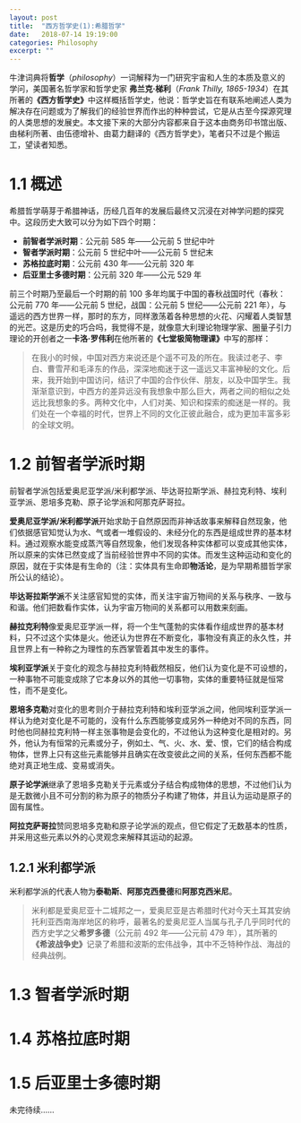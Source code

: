 ```yaml
---
layout: post
title:  "西方哲学史(1):希腊哲学"
date:   2018-07-14 19:19:00
categories: Philosophy
excerpt: ""
---
```


<div class="post-style">

<p>牛津词典将<strong>哲学</strong>（<em>philosophy</em>）一词解释为一门研究宇宙和人生的本质及意义的学问，美国著名哲学家和哲学史家 <strong>弗兰克·梯利</strong>（<em>Frank Thilly, 1865-1934</em>）在其所著的<strong>《西方哲学史》</strong>中这样概括哲学史，他说：哲学史旨在有联系地阐述人类为解决存在问题或为了解我们的经验世界而作出的种种尝试，它是从古至今探源究理的人类思想的发展史。本文接下来的大部分内容都来自于这本由商务印书馆出版、由梯利所著、由伍德增补、由葛力翻译的《西方哲学史》，笔者只不过是个搬运工，望读者知悉。</p>

<h1>1.1 概述</h1>

<p>希腊哲学萌芽于希腊神话，历经几百年的发展后最终又沉浸在对神学问题的探究中。这段历史大致可以分为如下四个时期：</p>

<ul>
<li><strong>前智者学派时期</strong>：公元前 585 年——公元前 5 世纪中叶</li>
<li><strong>智者学派时期</strong>：公元前 5 世纪中叶——公元前 5 世纪末</li>
<li><strong>苏格拉底时期</strong>：公元前 430 年——公元前 320 年</li>
<li><strong>后亚里士多德时期</strong>：公元前 320 年——公元 529 年</li>
</ul>

<p>前三个时期乃至最后一个时期的前 100 多年均属于中国的春秋战国时代（春秋：公元前 770 年——公元前 5 世纪，战国：公元前 5 世纪——公元前 221 年），与遥远的西方世界一样，那时的东方，同样激荡着各种思想的火花、闪耀着人类智慧的光芒。这是历史的巧合吗，我觉得不是，就像意大利理论物理学家、圈量子引力理论的开创者之一<strong>卡洛·罗伟利</strong>在他所著的<strong>《七堂极简物理课》</strong>中写的那样：</p>

<blockquote>
在我小的时候，中国对西方来说还是个遥不可及的所在。我读过老子、李白、曹雪芹和毛泽东的作品，深深地痴迷于这一遥远又丰富神秘的文化。后来，我开始到中国访问，结识了中国的合作伙伴、朋友，以及中国学生。我渐渐意识到，中西方的差异远没有我想象中那么巨大，两者之间的相似之处远比我想象的多。两种文化中，人们对美、知识和探索的痴迷是一样的。我们处在一个幸福的时代，世界上不同的文化正彼此融合，成为更加丰富多彩的全球文明。
</blockquote>

<h1> 1.2 前智者学派时期</h1>

<p>前智者学派包括爱奥尼亚学派/米利都学派、毕达哥拉斯学派、赫拉克利特、埃利亚学派、恩培多克勒、原子论学派和阿那克萨哥拉。</p>

<p><strong>爱奥尼亚学派/米利都学派</strong>开始求助于自然原因而非神话故事来解释自然现象，他们依据感官知觉认为水、气或者一堆假设的、未经分化的东西是组成世界的基本材料。通过观察水能变成蒸汽等自然现象，他们发现各种实体都可以变成其他实体，所以原来的实体已然变成了当前经验世界中不同的实体。而发生这种运动和变化的原因，就在于实体是有生命的（注：实体具有生命即<strong>物活论</strong>，是为早期希腊哲学家所公认的结论）。</p>

<p><strong>毕达哥拉斯学派</strong>不关注感官知觉的实体，而关注宇宙万物间的关系与秩序、一致与和谐。他们把数看作实体，认为宇宙万物间的关系都可以用数来刻画。</p>

<p><strong>赫拉克利特</strong>像爱奥尼亚学派一样，将一个生气蓬勃的实体看作组成世界的基本材料，只不过这个实体是火。他还认为世界在不断变化，事物没有真正的永久性，并且世界上有一种称之为理性的东西掌管着其中发生的事件。</p>

<p><strong>埃利亚学派</strong>关于变化的观念与赫拉克利特截然相反，他们认为变化是不可设想的，一种事物不可能变成除了它本身以外的其他一切事物，实体的重要特征就是恒常性，而不是变化。</p>

<p><strong>恩培多克勒</strong>对变化的思考则介于赫拉克利特和埃利亚学派之间，他同埃利亚学派一样认为绝对变化是不可能的，没有什么东西能够变成另外一种绝对不同的东西，同时他也同赫拉克利特一样主张事物是会变化的，不过他认为这种变化是相对的。另外，他认为有恒常的元素或分子，例如土、气、火、水、爱、恨，它们的结合构成物体，世界上只有这些元素能够并且确实在改变彼此之间的关系，任何东西都不能绝对真正地生成、变易或消失。</p>

<p><strong>原子论学派</strong>继承了恩培多克勒关于元素或分子结合构成物体的思想，不过他们认为是无数微小且不可分割的称为原子的物质分子构建了物体，并且认为运动是原子的固有属性。</p>

<p><strong>阿拉克萨哥拉</strong>赞同恩培多克勒和原子论学派的观点，但它假定了无数基本的性质，并采用这些元素以外的心灵观念来解释其运动的起源。</p>

<h2>1.2.1 米利都学派</h2>

<p>米利都学派的代表人物为<strong>泰勒斯</strong>、<strong>阿那克西曼德</strong>和<strong>阿那克西米尼</strong>。</p>

<blockquote>
米利都是爱奥尼亚十二城邦之一，爱奥尼亚是古希腊时代对今天土耳其安纳托利亚西南海岸地区的称呼，最著名的爱奥尼亚人当属与孔子几乎同时代的西方史学之父<strong>希罗多德</strong>（公元前 492 年——公元前 479 年），其所著的<strong>《希波战争史》</strong>记录了希腊和波斯的宏伟战争，其中不乏特种作战、海战的经典战例。
</blockquote>

<p></p>

<h1>1.3 智者学派时期</h1>

<h1>1.4 苏格拉底时期</h1>

<h1>1.5 后亚里士多德时期</h1>

<p class="post-text-noindent">未完待续……</p>

<p class="post-text-center"></p>
<p class="post-text-tablename"></p>